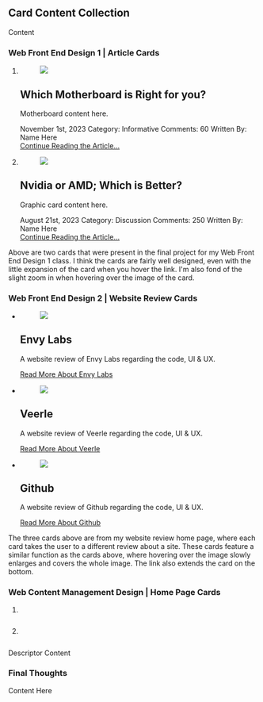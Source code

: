 ## Card Content Collection
Content

### Web Front End Design 1 | Article Cards

<ol class="wfed1-card-ol">
    <li class="wfed1-card-li">
        <figure class="wfed1-card-figure">
            <img class="wfed1-card-img" src="/wet/final-project/wet-final-project/portfolio-items/card-collection/images/motherboard-card-header.webp">
        </figure>
        <section class="wfed1-card-section">
            <h2 class="wfed1-card-h2">Which Motherboard is Right for you?</h2>
            <p class="wfed1-card-p">Motherboard content here.</p>
            <div class="wfed1-card-metadata">
                <time class="wfed1-card-time" datetime="2023-11-01">November 1st, 2023</time>
                <span>Category: Informative</span>
                <span>Comments: 60</span>
                <span>Written By: Name Here</span>
            </div>
            <a href="index.html" class="wfed1-card-link">Continue Reading the Article...</a>
        </section>
    </li>
    <li class="wfed1-card-li">
        <figure class="wfed1-card-figure">
            <img class="wfed1-card-img" src="/wet/final-project/wet-final-project/portfolio-items/card-collection/images/graphiccard-card-header.webp">
        </figure>
        <section class="wfed1-card-section">
            <h2 class="wfed1-card-h2">Nvidia or AMD; Which is Better?</h2>
            <p class="wfed1-card-p">Graphic card content here.</p>
            <div class="wfed1-card-metadata">
                <time class="wfed1-card-time" datetime="2023-08-21">August 21st, 2023</time>
                <span>Category: Discussion</span>
                <span>Comments: 250</span>
                <span>Written By: Name Here</span>
            </div>
            <a href="index.html" class="wfed1-card-link">Continue Reading the Article...</a>
        </section>
    </li>
</ol>

Above are two cards that were present in the final project for my Web Front End Design 1 class. I think the cards are fairly well designed, even with the little expansion of the card when you hover the link. I'm also fond of the slight zoom in when hovering over the image of the card.

### Web Front End Design 2 | Website Review Cards

<ul class="wfed2-card-ul">
    <li class="wfed2-card-li">
        <figure class="wfed2-card-figure">
            <img class="wfed2-card-img" src="/wet/final-project/wet-final-project/portfolio-items/card-collection/images/envy-card.webp">
        </figure>
        <section class="wfed2-card-section">
            <h2 class="wfed2-card-h2">Envy Labs</h2>
            <p class="wfed2-card-p">A website review of Envy Labs regarding the code, UI & UX.</p>
            <a href="index.html" class="wfed2-card-a">Read More About Envy Labs</a>
        </section>
    </li>
        <li class="wfed2-card-li">
            <figure class="wfed2-card-figure">
                <img class="wfed2-card-img" src="/wet/final-project/wet-final-project/portfolio-items/card-collection/images/veerle-card.webp">
            </figure>
            <section class="wfed2-card-section">
                <h2 class="wfed2-card-h2">Veerle</h2>
                <p class="wfed2-card-p">A website review of Veerle regarding the code, UI & UX.</p>
                <a href="index.html" class="wfed2-card-a">Read More About Veerle</a>
            </section>
    </li>
        <li class="wfed2-card-li">
            <figure class="wfed2-card-figure">
                <img class="wfed2-card-img" src="/wet/final-project/wet-final-project/portfolio-items/card-collection/images/github-card.webp">
            </figure>
            <section class="wfed2-card-section">
                <h2 class="wfed2-card-h2">Github</h2>
                <p class="wfed2-card-p">A website review of Github regarding the code, UI & UX.</p>
                <a href="index.html" class="wfed2-card-a">Read More About Github</a>
            </section>
    </li>
</ul>

The three cards above are from my website review home page, where each card takes the user to a different review about a site. These cards feature a similar function as the cards above, where hovering over the image slowly enlarges and covers the whole image. The link also extends the card on the bottom.

### Web Content Management Design | Home Page Cards

<ol class="wcmd-card-ol">
    <li class="wcmd-card-li">
        <a class="wcmd-card-a">
            <figure class="wcmd-card-figure">
                <img class="wcmd-card-img">
            </figure>
            <section class="wcmd-card-section">
                <h2 class="wcmd-card-h2"></h2>
                <div class="wcmd-card-meta">
                    <time class="wcmd-card-time"></time>
                    <span></span>
                    <span></span>
                </div>
                <div class="wcmd-card-excerpt">
                    <p class="wcmd-card-p"></p>
                </div>
                <span class="wcmd-card-button-span"></span>
            </section>
        </a>
    </li>
    <li class="wcmd-card-li">
        <a class="wcmd-card-a">
            <figure class="wcmd-card-figure">
                <img class="wcmd-card-img">
            </figure>
            <section class="wcmd-card-section">
                <h2 class="wcmd-card-h2"></h2>
                <div class="wcmd-card-meta">
                    <time class="wcmd-card-time"></time>
                    <span></span>
                    <span></span>
                </div>
                <div class="wcmd-card-excerpt">
                    <p class="wcmd-card-p"></p>
                </div>
                <span class="wcmd-card-button-span"></span>
            </section>
        </a>
    </li>
</ol>
Descriptor Content

### Final Thoughts
Content Here